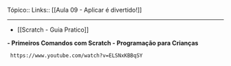 Tópico::
Links:: [[Aula 09 - Aplicar é divertido!]]

---
- [[Scratch - Guia Pratico]]

**- Primeiros Comandos com Scratch - Programação para Crianças**

```timestamp-url 
 https://www.youtube.com/watch?v=ELSNxKBBqSY
 ```
